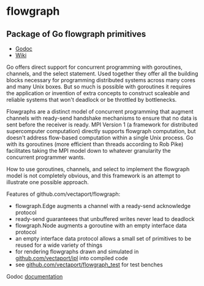 # flowgraph
Package of Go flowgraph primitives
----------------------------------

* [Godoc](https://godoc.org/github.com/vectaport/flowgraph)  
* [Wiki](https://github.com/vectaport/flowgraph/wiki)

Go offers direct support for concurrent programming with goroutines, channels, and the select statement.  Used together they offer all the building blocks necessary for programming distributed systems across many cores and many Unix boxes.  But so much is possible with goroutines it requires the application or invention of extra concepts to construct scaleable and reliable systems that won't deadlock or be throttled by bottlenecks.

Flowgraphs are a distinct model of concurrent programming that augment channels with ready-send handshake mechanisms to ensure that no data is sent before the receiver is ready.  MPI Version 1 (a framework for distributed supercomputer computation) directly supports flowgraph computation, but doesn't address flow-based computation within a single Unix process.  Go with its goroutines (more efficient than threads according to Rob Pike) facilitates taking the MPI model down to whatever granularity the concurrent programmer wants.

How to use goroutines, channels, and select to implement the flowgraph model is not completely obvious, and this framework is an attempt to illustrate one possible approach.  

Features of github.com/vectaport/flowgraph:

* flowgraph.Edge augments a channel with a ready-send acknowledge protocol
 * ready-send guaranteees that unbuffered writes never lead to deadlock
* flowgraph.Node augments a goroutine with an empty interface data protocol
 * an empty interface data protocol allows a small set of primitives to be reused for a wide variety of things
* for rendering flowgraphs drawn and simulated in [github.com/vectaport/ipl](http://github.com/vectaport/ipl-1.1) into compiled code
* see [github.com/vectaport/flowgraph_test](http://github.com/vectaport/flowgraph_test) for test benches

Godoc [documentation](https://godoc.org/github.com/vectaport/flowgraph)
